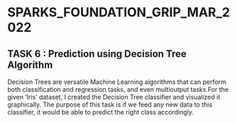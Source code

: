 # SPARKS_FOUNDATION_GRIP_MAR_2022

## TASK 6 : Prediction using Decision Tree Algorithm
Decision Trees are versatile Machine Learning algorithms that can perform both classification and regression tasks, and even multioutput tasks.For the given ‘Iris’ dataset, I created the Decision Tree classifier and visualized it graphically. The purpose of this task is if we feed any new data to this classifier, it would be able to predict the right class accordingly.
